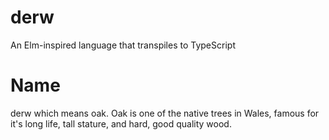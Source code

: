 # derw

An Elm-inspired language that transpiles to TypeScript

# Name

derw which means oak. Oak is one of the native trees in Wales, famous for it's long life, tall stature, and hard, good quality wood.
